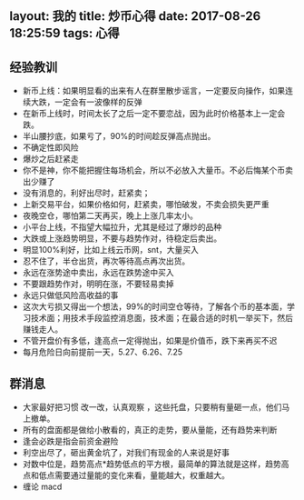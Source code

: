 layout: 我的
title: 炒币心得
date: 2017-08-26 18:25:59
tags: 心得
---

## 经验教训
- 新币上线：如果明显看的出来有人在群里散步谣言，一定要反向操作，如果连续大跌，一定会有一波像样的反弹
- 在新币上线时，时间太长了之后一定不要恋战，因为此时价格基本上一定会跌。
- 半山腰抄底，如果亏了，90%的时间趁反弹高点抛出。
- 不确定性即风险
- 爆炒之后赶紧走
- 你不是神，你不能把握住每场机会，所以不必放入大量币。不必后悔某个币卖出少赚了
- 没有消息的，利好出尽时，赶紧卖；
- 上新交易平台，如果价格如何，赶紧卖，哪怕破发，不卖会损失更严重
- 夜晚空仓，哪怕第二天再买，晚上上涨几率太小。
- 小平台上线，不指望大幅拉升，尤其是经过了爆炒的品种
- 大跌或上涨趋势明显，不要与趋势作对，待稳定后卖出。
- 明显100%利好，比如上线云币网，snt，大量买入
- 忍不住了，半仓出货，再次等待高点再次出货。
- 永远在涨势途中卖出，永远在跌势途中买入
- 不要跟趋势作对，明明在涨，不要轻易卖掉
- 永远只做低风险高收益的事
- 这次大亏损又得出一个想法，99%的时间空仓等待，了解各个币的基本面，学习技术面；用技术手段监控消息面，技术面；在最合适的时机一举买下，然后赚钱走人。
- 不管开盘价有多低，逢高点一定得抛出，如果是价值币，跌下来再买不迟
- 每月危险日向前提前一天，5.27、6.26、7.25

## 群消息

- 大家最好把习惯 改一改，认真观察 ，这些托盘，只要稍有量砸一点，他们马上撤单。
- 所有的盘面都是做给小散看的，真正的走势，要从量能，还有趋势来判断
- 逢会必跌是指会前资金避险
- 利空出尽了，砸出黄金坑了，对我们有现金的人来说是好事
- 对数中位是，趋势高点*趋势低点的平方根，最简单的算法就是这样，趋势高点和低点需要通过量能的变化来看，量能越大，权重越大。
- 缠论 macd